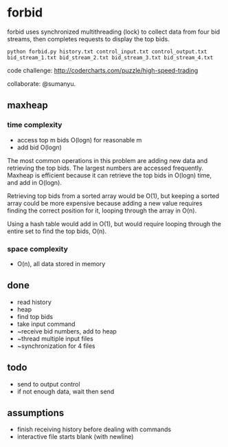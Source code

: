 forbid
======

forbid uses synchronized multithreading (lock) to collect data from four bid streams, then completes requests to display the top bids. 

`python forbid.py history.txt control_input.txt control_output.txt bid_stream_1.txt bid_stream_2.txt bid_stream_3.txt bid_stream_4.txt`

code challenge: http://codercharts.com/puzzle/high-speed-trading

collaborate: @sumanyu.

## maxheap
### time complexity
- access top m bids O(logn) for reasonable m
- add bid O(logn)

The most common operations in this problem are adding new data and retrieving the top bids. The largest numbers are accessed frequently. Maxheap is efficient because it can retrieve the top bids in O(logn) time, and add in O(logn).

Retrieving top bids from a sorted array would be O(1), but keeping a sorted array could be more expensive because adding a new value requires finding the correct position for it, looping through the array in O(n). 

Using a hash table would add in O(1), but would require looping through the entire set to find the top bids, O(n).

### space complexity
- O(n), all data stored in memory

## done
- read history
- heap
- find top bids
- take input command
- ~receive bid numbers, add to heap
- ~thread multiple input files
- ~synchronization for 4 files

## todo
- send to output control
- if not enough data, wait then send

## assumptions
- finish receiving history before dealing with commands 
- interactive file starts blank (with newline)
